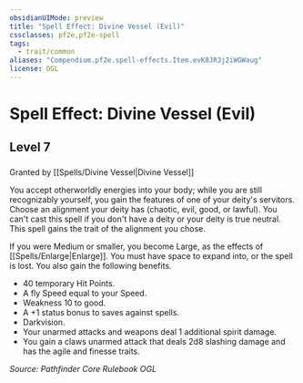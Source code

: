 ```yaml
---
obsidianUIMode: preview
title: "Spell Effect: Divine Vessel (Evil)"
cssclasses: pf2e,pf2e-spell
tags:
  - trait/common
aliases: "Compendium.pf2e.spell-effects.Item.evK8JR3j2iWGWaug"
license: OGL
---
```

# Spell Effect: Divine Vessel (Evil)
## Level 7
### 






Granted by [[Spells/Divine Vessel|Divine Vessel]]

You accept otherworldly energies into your body; while you are still recognizably yourself, you gain the features of one of your deity's servitors. Choose an alignment your deity has (chaotic, evil, good, or lawful). You can't cast this spell if you don't have a deity or your deity is true neutral. This spell gains the trait of the alignment you chose.

If you were Medium or smaller, you become Large, as the effects of [[Spells/Enlarge|Enlarge]]. You must have space to expand into, or the spell is lost. You also gain the following benefits.

*   40 temporary Hit Points.
*   A fly Speed equal to your Speed.
*   Weakness 10 to good.
*   A +1 status bonus to saves against spells.
*   Darkvision.
*   Your unarmed attacks and weapons deal 1 additional spirit damage.
*   You gain a claws unarmed attack that deals 2d8 slashing damage and has the agile and finesse traits.

*Source: Pathfinder Core Rulebook*
*OGL*